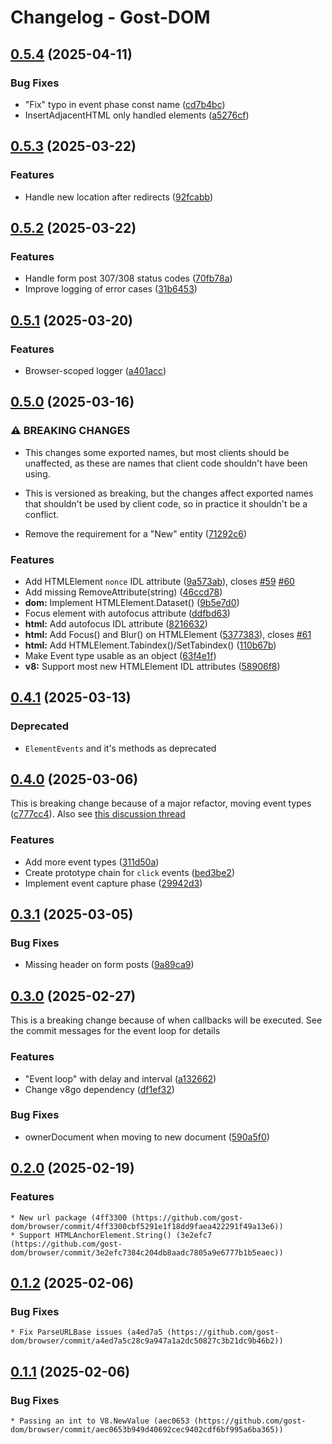 # Changelog - Gost-DOM


## [0.5.4](https://github.com/gost-dom/browser/compare/v0.5.3...v0.5.4) (2025-04-11)


### Bug Fixes

* "Fix" typo in event phase const name ([cd7b4bc](https://github.com/gost-dom/browser/commit/cd7b4bc8986b99f5721bf1f5058208a31285c942))
* InsertAdjacentHTML only handled elements ([a5276cf](https://github.com/gost-dom/browser/commit/a5276cf19f6cfa64dc7e847b3230655c0d19f4ab))

## [0.5.3](https://github.com/gost-dom/browser/compare/v0.5.2...v0.5.3) (2025-03-22)


### Features

* Handle new location after redirects ([92fcabb](https://github.com/gost-dom/browser/commit/92fcabb9b132d1ddf09c594bb006d3fd8ef198bf))

## [0.5.2](https://github.com/gost-dom/browser/compare/v0.5.1...v0.5.2) (2025-03-22)


### Features

* Handle form post 307/308 status codes ([70fb78a](https://github.com/gost-dom/browser/commit/70fb78a96f58b78d9d3d0b6ad46202bb8c963157))
* Improve logging of error cases ([31b6453](https://github.com/gost-dom/browser/commit/31b645333a6ada705cc1abdb8a485ab97b15f9ce))

## [0.5.1](https://github.com/gost-dom/browser/compare/v0.5.0...v0.5.1) (2025-03-20)


### Features

* Browser-scoped logger ([a401acc](https://github.com/gost-dom/browser/commit/a401accf677b1da49a16b1a9e6782dcedb1518d0))

## [0.5.0](https://github.com/gost-dom/browser/compare/v0.4.1...v0.5.0) (2025-03-16)


### ⚠ BREAKING CHANGES

* This changes some exported names, but most clients
should be unaffected, as these are names that client code shouldn't have
been using.
* This is versioned as breaking, but the changes affect
exported names that shouldn't be used by client code, so in practice it
shouldn't be a conflict.

* Remove the requirement for a "New" entity ([71292c6](https://github.com/gost-dom/browser/commit/71292c6858c135de422c9dfc221b548f6ceb7950))


### Features

* Add HTMLElement `nonce` IDL attribute ([9a573ab](https://github.com/gost-dom/browser/commit/9a573ab9b2dc60a3810556343186a5e377acf7d2)), closes [#59](https://github.com/gost-dom/browser/issues/59) [#60](https://github.com/gost-dom/browser/issues/60)
* Add missing RemoveAttribute(string) ([46ccd78](https://github.com/gost-dom/browser/commit/46ccd78fb82b6a572ff49da8dd55fc2913e09658))
* **dom:** Implement HTMLElement.Dataset() ([9b5e7d0](https://github.com/gost-dom/browser/commit/9b5e7d05bcf2033f1ede325ddd983db6c9c1c54c))
* Focus element with autofocus attribute ([ddfbd63](https://github.com/gost-dom/browser/commit/ddfbd631e5a6a8068e62fe536d93ce9234bfa4dc))
* **html:** Add autofocus IDL attribute ([8216632](https://github.com/gost-dom/browser/commit/821663248a2a819f4557fd6188317bdc0bf16677))
* **html:** Add Focus() and Blur() on HTMLElement ([5377383](https://github.com/gost-dom/browser/commit/5377383167c889332f23dea7419b42f2f45d0898)), closes [#61](https://github.com/gost-dom/browser/issues/61)
* **html:** Add HTMLElement.Tabindex()/SetTabindex() ([110b67b](https://github.com/gost-dom/browser/commit/110b67beb730941da8098f66067f8f9de836b3d6))
* Make Event type usable as an object ([63f4e1f](https://github.com/gost-dom/browser/commit/63f4e1f389177bf31aa9d399e5bd2828f5341dbd))
* **v8:** Support most new HTMLElement IDL attributes ([58906f8](https://github.com/gost-dom/browser/commit/58906f82ea2e05c4cc69e5fe36d2169a63e90676))

## [0.4.1](https://github.com/gost-dom/browser/compare/v0.4.0...v0.4.1) (2025-03-13)

### Deprecated

* `ElementEvents` and it's methods as deprecated

## [0.4.0](https://github.com/gost-dom/browser/compare/v0.3.1...v0.4.0) (2025-03-06)

This is breaking change because of a major refactor, moving event types ([c777cc4](https://github.com/gost-dom/browser/commit/c777cc429ec40a6760eecb229bb4b241e0cee8e8)). Also see [this discussion thread](https://github.com/orgs/gost-dom/discussions/50)

### Features

* Add more event types ([311d50a](https://github.com/gost-dom/browser/commit/311d50adbe3b8495f6a832a85b483140f6b6d41a))
* Create prototype chain for `click` events ([bed3be2](https://github.com/gost-dom/browser/commit/bed3be2f02d378a1a966480010a06630fd6bb9da))
* Implement event capture phase ([29942d3](https://github.com/gost-dom/browser/commit/29942d3a59e14d4a5f1f2a19f8aac8418b39a1d7))

## [0.3.1](https://github.com/gost-dom/browser/compare/v0.3.0...v0.3.1) (2025-03-05)


### Bug Fixes

* Missing header on form posts ([9a89ca9](https://github.com/gost-dom/browser/commit/9a89ca96ae6c09867d20eb76acce8f838d13f229))

## [0.3.0](https://github.com/gost-dom/browser/compare/v0.2.0...v0.3.0) (2025-02-27)

This is a breaking change because of when callbacks will be executed. See the
commit messages for the event loop for details

### Features

* "Event loop" with delay and interval ([a132662](https://github.com/gost-dom/browser/commit/a132662bdf05067beb7bb41a795ab158dd8392f3))
* Change v8go dependency ([df1ef32](https://github.com/gost-dom/browser/commit/df1ef32fdb5d0499bb38f249956190ce7cbb533d))


### Bug Fixes

* ownerDocument when moving to new document ([590a5f0](https://github.com/gost-dom/browser/commit/590a5f0feadd49ad846d5b600024b962a11984e4))

## [0.2.0](https://github.com/gost-dom/browser/compare/v0.1.2...v0.2.0) (2025-02-19)

### Features

    * New url package (4ff3300 (https://github.com/gost-dom/browser/commit/4ff3300cbf5291e1f18dd9faea422291f49a13e6))
    * Support HTMLAnchorElement.String() (3e2efc7 (https://github.com/gost-dom/browser/commit/3e2efc7384c204db8aadc7805a9e6777b1b5eaec))

## [0.1.2](https://github.com/gost-dom/browser/compare/v0.1.1...v0.1.2) (2025-02-06)

### Bug Fixes

    * Fix ParseURLBase issues (a4ed7a5 (https://github.com/gost-dom/browser/commit/a4ed7a5c28c9a947a1a2dc50827c3b21dc9b46b2))

## [0.1.1](https://github.com/gost-dom/browser/compare/v0.1.0...v0.1.1) (2025-02-06)

### Bug Fixes

    * Passing an int to V8.NewValue (aec0653 (https://github.com/gost-dom/browser/commit/aec0653b949d40692cec9402cdf6bf995a6ba365))
